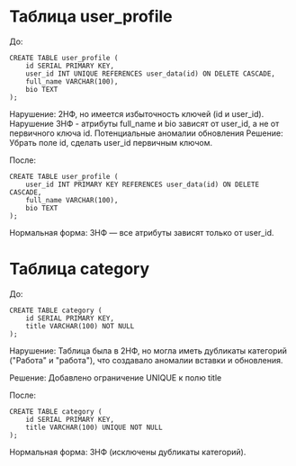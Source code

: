 

# Таблица user_profile

До:
```
CREATE TABLE user_profile (
    id SERIAL PRIMARY KEY,
    user_id INT UNIQUE REFERENCES user_data(id) ON DELETE CASCADE,
    full_name VARCHAR(100),
    bio TEXT
);
```

Нарушение:
2НФ, но имеется избыточность ключей (id и user_id). Нарушение 3НФ - атрибуты full_name и bio зависят от user_id, а не от первичного ключа id. Потенциальные аномалии обновления
Решение:
Убрать поле id, сделать user_id первичным ключом.

После:
```
CREATE TABLE user_profile (
    user_id INT PRIMARY KEY REFERENCES user_data(id) ON DELETE CASCADE,
    full_name VARCHAR(100),
    bio TEXT
);
```
Нормальная форма:
3НФ — все атрибуты зависят только от user_id.







# Таблица category

До:
```
CREATE TABLE category (
    id SERIAL PRIMARY KEY,
    title VARCHAR(100) NOT NULL
);
```
Нарушение: Таблица была в 2НФ, но могла иметь дубликаты категорий ("Работа" и "работа"), что создавало аномалии вставки и обновления.

Решение:
Добавлено ограничение UNIQUE к полю title

После:
```
CREATE TABLE category (
    id SERIAL PRIMARY KEY,
    title VARCHAR(100) UNIQUE NOT NULL
);
```
Нормальная форма:
3НФ (исключены дубликаты категорий).











